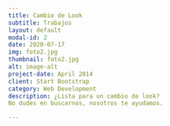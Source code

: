 ```yaml
---
title: Cambio de Look
subtitle: Trabajos
layout: default
modal-id: 2
date: 2020-07-17
img: foto2.jpg
thumbnail: foto2.jpg
alt: image-alt
project-date: April 2014
client: Start Bootstrap
category: Web Development
description: ¿Lista para un cambio de look?
No dudes en buscarnos, nosotros te ayudamos.

---
```

